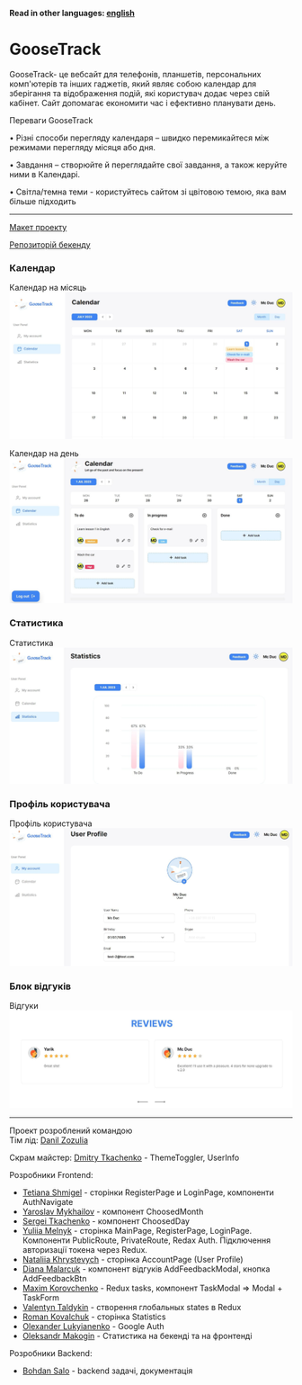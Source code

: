 **Read in other languages: [english](README.en.md)**

# GooseTrack

GooseTrack- це вебсайт для телефонів, планшетів, персональних комп'ютерів та
інших гаджетів, який являє собою календар для зберігання та відображення подій,
які користувач додає через свій кабінет. Сайт допомагає економити час і
ефективно планувати день.

Переваги GooseTrack

• Різні способи перегляду календаря – швидко перемикайтеся між режимами
перегляду місяця або дня.

• Завдання – створюйте й переглядайте свої завдання, а також керуйте ними в
Календарі.

• Світла/темна теми - користуйтесь сайтом зі цвітовою темою, яка вам більше
підходить

---

<a href="https://www.figma.com/file/kXtsjq7Tts3YzolUVqgNsp/Goose-Track?type=design&node-id=172-1012&mode=design&t=kZx2aNhGi8r3Pdbw-0">Макет
проекту</a>

<a href="https://github.com/mitrytk/goose-track-api">Репозиторій бекенду</a>

### Календар

Календар на місяць ![ChoosedMonth](./assets/calendar-choosed-month.jpg)

Календар на день ![ChoosedMonth](./assets/calendar-choosed-day.jpg)

### Статистика

Статистика ![Statistics](./assets/statistics.jpg)

### Профіль користувача

Профіль користувача ![UserProfile](./assets/user-profile.jpg)

### Блок відгуків

Відгуки ![Reviews](./assets/reviews.jpg)

---

Проект розроблений командою  
Тім лід: <a href="https://github.com/vadrille12">Danil Zozulia</a>

Скрам майстер: <a href="https://github.com/mitrytk">Dmitry Tkachenko</a> -
ThemeToggler, UserInfo

Розробники Frontend:

- <a href="https://github.com/TaniaShmigel">Tetiana Shmigel</a> - сторінки
  RegisterPage и LoginPage, компоненти AuthNavigate
- <a href="https://github.com/Yaroslav12002">Yaroslav Mykhailov</a> - компонент
  ChoosedMonth
- <a href="https://github.com/SergeiTkachenko">Sergei Tkachenko</a> - компонент
  ChoosedDay
- <a href="https://github.com/MelnykY">Yuliia Melnyk</a> - сторінка MainPage,
  RegisterPage, LoginPage. Компоненти PublicRoute, PrivateRoute, Redax Auth.
  Підключення авторизації токена через Redux.
- <a href="https://github.com/NatalieUSA">Nataliia Khrystevych</a> - сторінка
  AccountPage (User Profile)
- <a href="https://github.com/diana1m">Diana Malarcuk</a> - компонент відгуків
  AddFeedbackModal, кнопка AddFeedbackBtn
- <a href="https://github.com/MaxKorovchenko">Maxim Korovchenko</a> - Redux
  tasks, компонент TaskModal => Modal + TaskForm
- <a href="https://github.com/VlikToldo">Valentyn Taldykin</a> - створення
  глобальных states в Redux
- <a href="https://github.com/romis44">Roman Kovalchuk</a> - сторінка Statistics
- <a href="">Olexander Lukyianenko</a> - Google Auth
- <a href="https://github.com/SashaMak19">Oleksandr Makogin</a> - Статистика на
  бекенді та на фронтенді

Розробники Backend:

- <a href="https://github.com/Pibodee">Bohdan Salo</a> - backend задачі,
  документація
